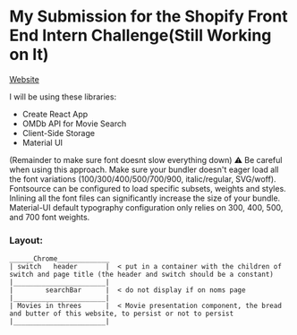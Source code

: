 # My Submission for the Shopify Front End Intern Challenge(Still Working on It)


[Website](https://chrscchrn.github.io/ShopifyFrontEnd/)


I will be using these libraries:
- Create React App
- OMDb API for Movie Search
- Client-Side Storage
- Material UI

(Remainder to make sure font doesnt slow everything down)
⚠️ Be careful when using this approach. Make sure your bundler doesn't eager load all the font variations (100/300/400/500/700/900, italic/regular, SVG/woff). Fontsource can be configured to load specific subsets, weights and styles. Inlining all the font files can significantly increase the size of your bundle. Material-UI default typography configuration only relies on 300, 400, 500, and 700 font weights.
 

### Layout:
```
______Chrome_____________
| switch   header       |  < put in a container with the children of switch and page title (the header and switch should be a constant)
|_______________________|
|        searchBar      |  < do not display if on noms page
|_______________________|
| Movies in threes      |  < Movie presentation component, the bread and butter of this website, to persist or not to persist
|_______________________|
```